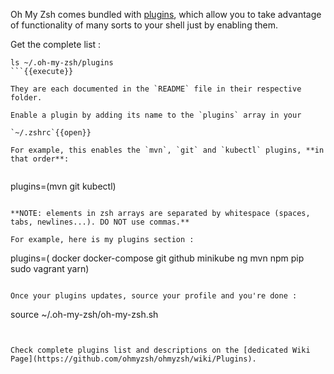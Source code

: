 Oh My Zsh comes bundled with [plugins](https://github.com/ohmyzsh/ohmyzsh/wiki/Plugins), which allow
 you to take advantage of functionality of many sorts to your shell just by enabling them.

Get the complete list :

```
ls ~/.oh-my-zsh/plugins
```{{execute}}

They are each documented in the `README` file in their respective folder.

Enable a plugin by adding its name to the `plugins` array in your

`~/.zshrc`{{open}}

For example, this enables the `mvn`, `git` and `kubectl` plugins, **in that order**:


```
plugins=(mvn git kubectl)
```

**NOTE: elements in zsh arrays are separated by whitespace (spaces, tabs, newlines...). DO NOT use commas.**

For example, here is my plugins section :

```
plugins=(
docker
docker-compose
git
github
minikube
ng
mvn
npm
pip
sudo
vagrant
yarn)
```{{copy}}

Once your plugins updates, source your profile and you're done :

```
source ~/.oh-my-zsh/oh-my-zsh.sh
```{{execute}}


Check complete plugins list and descriptions on the [dedicated Wiki Page](https://github.com/ohmyzsh/ohmyzsh/wiki/Plugins).